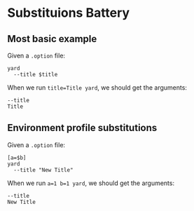 # Substituions Battery

## Most basic example

Given a `.option` file:

    yard
      --title $title

When we run `title=Title yard`, we should get the arguments:

    --title
    Title

## Environment profile substitutions

Given a `.option` file:

    [a=$b]
    yard
      --title "New Title"

When we run `a=1 b=1 yard`, we should get the arguments:

    --title
    New Title

